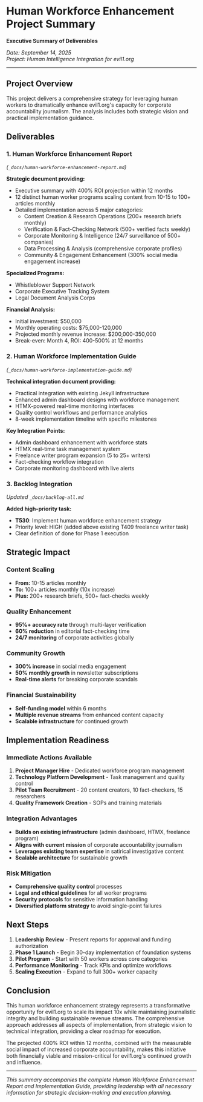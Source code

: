 # Human Workforce Enhancement Project Summary
**Executive Summary of Deliverables**

*Date: September 14, 2025*  
*Project: Human Intelligence Integration for evil1.org*

---

## Project Overview

This project delivers a comprehensive strategy for leveraging human workers to dramatically enhance evil1.org's capacity for corporate accountability journalism. The analysis includes both strategic vision and practical implementation guidance.

## Deliverables

### 1. **Human Workforce Enhancement Report** 
*(`_docs/human-workforce-enhancement-report.md`)*

**Strategic document providing:**
- Executive summary with 400% ROI projection within 12 months
- 12 distinct human worker programs scaling content from 10-15 to 100+ articles monthly
- Detailed implementation across 5 major categories:
  - Content Creation & Research Operations (200+ research briefs monthly)
  - Verification & Fact-Checking Network (500+ verified facts weekly)
  - Corporate Monitoring & Intelligence (24/7 surveillance of 500+ companies)
  - Data Processing & Analysis (comprehensive corporate profiles)
  - Community & Engagement Enhancement (300% social media engagement increase)

**Specialized Programs:**
- Whistleblower Support Network
- Corporate Executive Tracking System  
- Legal Document Analysis Corps

**Financial Analysis:**
- Initial investment: $50,000
- Monthly operating costs: $75,000-120,000
- Projected monthly revenue increase: $200,000-350,000
- Break-even: Month 4, ROI: 400-500% at 12 months

### 2. **Human Workforce Implementation Guide**
*(`_docs/human-workforce-implementation-guide.md`)*

**Technical integration document providing:**
- Practical integration with existing Jekyll infrastructure
- Enhanced admin dashboard designs with workforce management
- HTMX-powered real-time monitoring interfaces
- Quality control workflows and performance analytics
- 8-week implementation timeline with specific milestones

**Key Integration Points:**
- Admin dashboard enhancement with workforce stats
- HTMX real-time task management system
- Freelance writer program expansion (5 to 25+ writers)
- Fact-checking workflow integration
- Corporate monitoring dashboard with live alerts

### 3. **Backlog Integration**
*Updated `_docs/backlog-all.md`*

**Added high-priority task:**
- **T530**: Implement human workforce enhancement strategy
- Priority level: HIGH (added above existing T409 freelance writer task)
- Clear definition of done for Phase 1 execution

## Strategic Impact

### Content Scaling
- **From:** 10-15 articles monthly
- **To:** 100+ articles monthly (10x increase)
- **Plus:** 200+ research briefs, 500+ fact-checks weekly

### Quality Enhancement  
- **95%+ accuracy rate** through multi-layer verification
- **60% reduction** in editorial fact-checking time
- **24/7 monitoring** of corporate activities globally

### Community Growth
- **300% increase** in social media engagement
- **50% monthly growth** in newsletter subscriptions
- **Real-time alerts** for breaking corporate scandals

### Financial Sustainability
- **Self-funding model** within 6 months
- **Multiple revenue streams** from enhanced content capacity
- **Scalable infrastructure** for continued growth

## Implementation Readiness

### Immediate Actions Available
1. **Project Manager Hire** - Dedicated workforce program management
2. **Technology Platform Development** - Task management and quality control
3. **Pilot Team Recruitment** - 20 content creators, 10 fact-checkers, 15 researchers
4. **Quality Framework Creation** - SOPs and training materials

### Integration Advantages
- **Builds on existing infrastructure** (admin dashboard, HTMX, freelance program)
- **Aligns with current mission** of corporate accountability journalism
- **Leverages existing team expertise** in satirical investigative content
- **Scalable architecture** for sustainable growth

### Risk Mitigation
- **Comprehensive quality control** processes
- **Legal and ethical guidelines** for all worker programs  
- **Security protocols** for sensitive information handling
- **Diversified platform strategy** to avoid single-point failures

## Next Steps

1. **Leadership Review** - Present reports for approval and funding authorization
2. **Phase 1 Launch** - Begin 30-day implementation of foundation systems
3. **Pilot Program** - Start with 50 workers across core categories
4. **Performance Monitoring** - Track KPIs and optimize workflows
5. **Scaling Execution** - Expand to full 300+ worker capacity

## Conclusion

This human workforce enhancement strategy represents a transformative opportunity for evil1.org to scale its impact 10x while maintaining journalistic integrity and building sustainable revenue streams. The comprehensive approach addresses all aspects of implementation, from strategic vision to technical integration, providing a clear roadmap for execution.

The projected 400% ROI within 12 months, combined with the measurable social impact of increased corporate accountability, makes this initiative both financially viable and mission-critical for evil1.org's continued growth and influence.

---

*This summary accompanies the complete Human Workforce Enhancement Report and Implementation Guide, providing leadership with all necessary information for strategic decision-making and execution planning.*